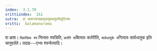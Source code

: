 ```yaml
---
index:  3.1.70
vrittiindex:  161
sutra:  वा भ्राशभ्लासब्रामुक्रमुक्लमुवसिवुटिलषः
vritti:  balamanorama 
---
```


वा भ्राश। `दिवादिब्यः श्य` नित्यतः श्यन्निति, `कर्तरि श`बित्यतः कर्तरीति, `सार्वधातुके य`गित्यतः सार्वधातुक इति चानुवर्तते। तदाह---एभ्यः श्यन्वेत्यादि।


